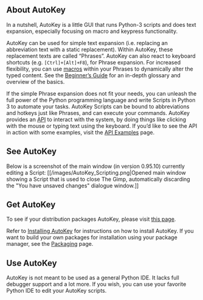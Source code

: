 ## About AutoKey
In a nutshell, AutoKey is a little GUI that runs Python-3 scripts and does text expansion, especially focusing on macro and keypress functionality.

AutoKey can be used for simple text expansion (i.e. replacing an abbreviation text with a static replacement). Within AutoKey, these replacement texts are called “Phrases”. AutoKey can also react to keyboard shortcuts (e.g. `[Ctrl]+[Alt]+F8`), for Phrase expansion. For increased flexibility, you can use [macros](https://github.com/autokey/autokey/wiki/Dynamic-Phrases,-Using-Macros-as-placeholders-in-Phrases) within your Phrases to dynamically alter the typed content. See the [Beginner’s Guide](https://github.com/autokey/autokey/wiki/Beginners-Guide) for an in-depth glossary and overview of the basics.

If the simple Phrase expansion does not fit your needs, you can unleash the full power of the Python programming language and write Scripts in Python 3 to automate your tasks. AutoKey Scripts can be bound to abbreviations and hotkeys just like Phrases, and can execute your commands. AutoKey provides an [API](https://Autokey.github.io/autokey/api.html) to interact with the system, by doing things like clicking with the mouse or typing text using the keyboard. If you’d like to see the API in action with some examples, visit the [API Examples](https://github.com/autokey/autokey/wiki/API-Examples) page.

## See AutoKey
Below is a screenshot of the main window (in version 0.95.10) currently editing a Script:
[[/images/AutoKey_Scripting.png|Opened main window showing a Script that is used to close The Gimp, automatically discarding the "You have unsaved changes" dialogue window.]]

## Get AutoKey
To see if your distribution packages AutoKey, please visit [this page](https://github.com/autokey/autokey/wiki/Current-Linux-distributions-shipping-AutoKey).

Refer to [Installing AutoKey](https://github.com/autokey/autokey/wiki/Installing) for instructions on how to install AutoKey. If you want to build your own packages for installation using your package manager, see the [Packaging](https://github.com/autokey/autokey/wiki/Packaging) page.

## Use AutoKey
AutoKey is not meant to be used as a general Python IDE. It lacks full debugger support and a lot more. If you wish, you can use your favorite Python IDE to edit your AutoKey scripts.
